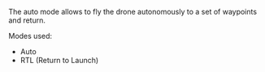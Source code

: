 The auto mode allows to fly the drone autonomously to a set of waypoints and return. 

Modes used: 

- Auto
- RTL (Return to Launch)